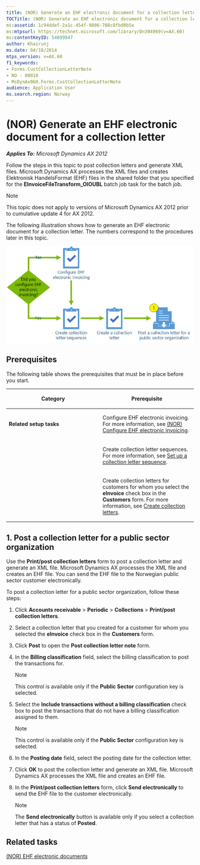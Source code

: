 ```yaml
---
title: (NOR) Generate an EHF electronic document for a collection letter
TOCTitle: (NOR) Generate an EHF electronic document for a collection letter
ms:assetid: 1c94ddef-2a1c-454f-9806-708c8fbd0b5e
ms:mtpsurl: https://technet.microsoft.com/library/Dn304969(v=AX.60)
ms:contentKeyID: 54899947
author: Khairunj
ms.date: 04/18/2014
mtps_version: v=AX.60
f1_keywords:
- Forms.CustCollectionLetterNote
- NO - 00010
- MsDynAx060.Forms.CustCollectionLetterNote
audience: Application User
ms.search.region: Norway
---
```


# (NOR) Generate an EHF electronic document for a collection letter 


_**Applies To:** Microsoft Dynamics AX 2012_

Follow the steps in this topic to post collection letters and generate XML files. Microsoft Dynamics AX processes the XML files and creates Elektronisk HandelsFormat (EHF) files in the shared folder that you specified for the **EInvoiceFileTransform\_OIOUBL** batch job task for the batch job.


> [!NOTE]
> <P>This topic does not apply to versions of Microsoft Dynamics AX 2012 prior to cumulative update 4 for AX 2012.</P>



The following illustration shows how to generate an EHF electronic document for a collection letter. The numbers correspond to the procedures later in this topic.

![Generate an EHF electronic invoice](images/Dn304969.CU4-Norway-GenerateanEHFelectronicinvoice(AX.60).gif "Generate an EHF electronic invoice")

## Prerequisites

The following table shows the prerequisites that must be in place before you start.

<table>
<colgroup>
<col style="width: 50%" />
<col style="width: 50%" />
</colgroup>
<thead>
<tr class="header">
<th><p>Category</p></th>
<th><p>Prerequisite</p></th>
</tr>
</thead>
<tbody>
<tr class="odd">
<td><p><strong>Related setup tasks</strong></p></td>
<td><p>Configure EHF electronic invoicing. For more information, see <a href="nor-configure-ehf-electronic-invoicing.md">(NOR) Configure EHF electronic invoicing</a>.</p></td>
</tr>
<tr class="even">
<td></td>
<td><p>Create collection letter sequences. For more information, see <a href="set-up-a-collection-letter-sequence.md">Set up a collection letter sequence</a>.</p></td>
</tr>
<tr class="odd">
<td></td>
<td><p>Create collection letters for customers for whom you select the <strong>eInvoice</strong> check box in the <strong>Customers</strong> form. For more information, see <a href="create-collection-letters.md">Create collection letters</a>.</p></td>
</tr>
</tbody>
</table>


## 1\. Post a collection letter for a public sector organization

Use the **Print/post collection letters** form to post a collection letter and generate an XML file. Microsoft Dynamics AX processes the XML file and creates an EHF file. You can send the EHF file to the Norwegian public sector customer electronically.

To post a collection letter for a public sector organization, follow these steps:

1.  Click **Accounts receivable** \> **Periodic** \> **Collections** \> **Print/post collection letters**.

2.  Select a collection letter that you created for a customer for whom you selected the **eInvoice** check box in the **Customers** form.

3.  Click **Post** to open the **Post collection letter note** form.

4.  In the **Billing classification** field, select the billing classification to post the transactions for.
    

    > [!NOTE]
    > <P>This control is available only if the <STRONG>Public Sector</STRONG> configuration key is selected.</P>



5.  Select the **Include transactions without a billing classification** check box to post the transactions that do not have a billing classification assigned to them.
    

    > [!NOTE]
    > <P>This control is available only if the <STRONG>Public Sector</STRONG> configuration key is selected.</P>



6.  In the **Posting date** field, select the posting date for the collection letter.

7.  Click **OK** to post the collection letter and generate an XML file. Microsoft Dynamics AX processes the XML file and creates an EHF file.

8.  In the **Print/post collection letters** form, click **Send electronically** to send the EHF file to the customer electronically.
    

    > [!NOTE]
    > <P>The <STRONG>Send electronically</STRONG> button is available only if you select a collection letter that has a status of <STRONG>Posted</STRONG>.</P>



## Related tasks

[(NOR) EHF electronic documents](nor-ehf-electronic-documents.md)

  


